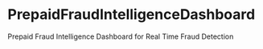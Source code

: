 # PrepaidFraudIntelligenceDashboard
Prepaid Fraud Intelligence Dashboard for Real Time Fraud Detection
